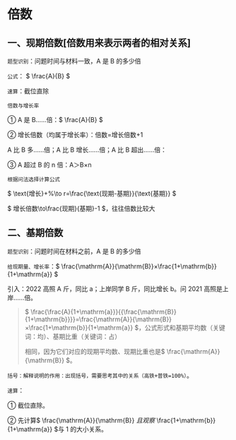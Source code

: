 # 倍数
## 一、现期倍数[倍数用来表示两者的相对关系] 
`题型识别`：问题时间与材料一致，A 是 B 的多少倍

`公式`： $ \frac{A}{B} $

`速算`：截位直除 

`倍数与增长率 `

① A 是 B……倍：$ \frac{A}{B} $

② 增长倍数（均属于增长率）：倍数=增长倍数+1 

A 比 B 多……倍；A 比 B 增长……倍；A 比 B 超出……倍： 

③ A 超过 B 的 n 倍：A＞B×n

`根据问法选择计算公式`

$ \text{增长}+\%\to r=\frac{\text{现期-基期}}{\text{基期}} $

$ 增长倍数\to\frac{现期}{基期}-1 $，往往倍数比较大

## 二、基期倍数 
`题型识别`：问题时间在材料之前，A 是 B 的多少倍

`给现期量、增长率`：$ \frac{\mathrm{A}}{\mathrm{B}}×\frac{1+\mathrm{b}}{1+\mathrm{a}} $

引入：2022 高照 A 斤，同比 a；上岸同学 B 斤，同比增长 b。问 2021 高照是上岸……倍。

> $ \frac{\frac{A}{1+\mathrm{a}}}{{\frac{\mathrm{B}}{1+\mathrm{b}}}}=\frac{\mathrm{A}}{\mathrm{B}}×\frac{1+\mathrm{b}}{1+\mathrm{a}} $，公式形式和基期平均数（关键词：均）、基期比重（关键词：占） 
>
> 相同，因为它们对应的现期平均数、现期比重也是$ \frac{\mathrm{A}}{\mathrm{B}} $。
>

`括号：解释说明的作用：出现括号，需要思考其中的关系（高铁+普铁=100%）`。 

`速算`： 

① 截位直除。

② 先计算$ \frac{\mathrm{A}}{\mathrm{B}} $且观察$ \frac{1+\mathrm{b}}{1+\mathrm{a}} $与 1 的大小关系。








